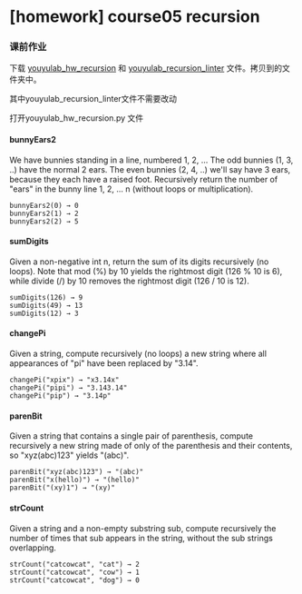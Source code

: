 # \[homework] course05 recursion

### 课前作业

下载 [youyulab\_hw\_recursion](https://ossp.pengjunjie.com/mweb/youyulab\_hw\_recursion.py) 和 [youyulab\_recursion\_linter](https://ossp.pengjunjie.com/mweb/youyulab\_recursion\_linter.py) 文件。拷贝到的文件夹中。

其中youyulab\_recursion\_linter文件不需要改动

打开youyulab\_hw\_recursion.py 文件

#### bunnyEars2

We have bunnies standing in a line, numbered 1, 2, ... The odd bunnies (1, 3, ..) have the normal 2 ears. The even bunnies (2, 4, ..) we'll say have 3 ears, because they each have a raised foot. Recursively return the number of "ears" in the bunny line 1, 2, ... n (without loops or multiplication).

```
bunnyEars2(0) → 0
bunnyEars2(1) → 2
bunnyEars2(2) → 5
```

#### sumDigits

Given a non-negative int n, return the sum of its digits recursively (no loops). Note that mod (%) by 10 yields the rightmost digit (126 % 10 is 6), while divide (/) by 10 removes the rightmost digit (126 / 10 is 12).

```
sumDigits(126) → 9
sumDigits(49) → 13
sumDigits(12) → 3
```

#### changePi

Given a string, compute recursively (no loops) a new string where all appearances of "pi" have been replaced by "3.14".

```
changePi("xpix") → "x3.14x"
changePi("pipi") → "3.143.14"
changePi("pip") → "3.14p"

```

#### parenBit

Given a string that contains a single pair of parenthesis, compute recursively a new string made of only of the parenthesis and their contents, so "xyz(abc)123" yields "(abc)".

```
parenBit("xyz(abc)123") → "(abc)"
parenBit("x(hello)") → "(hello)"
parenBit("(xy)1") → "(xy)"
```

#### strCount

Given a string and a non-empty substring sub, compute recursively the number of times that sub appears in the string, without the sub strings overlapping.

```
strCount("catcowcat", "cat") → 2
strCount("catcowcat", "cow") → 1
strCount("catcowcat", "dog") → 0
```
